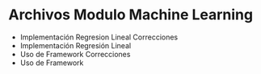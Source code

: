 # Archivos Modulo Machine Learning
- Implementación Regresion Lineal Correcciones
- Implementación Regresión Lineal
- Uso de Framework Correcciones
- Uso de Framework
